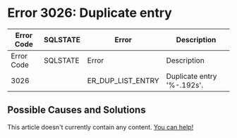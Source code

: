 
# Error 3026: Duplicate entry


| Error Code | SQLSTATE | Error | Description |
| --- | --- | --- | --- |
| Error Code | SQLSTATE | Error | Description |
| 3026 |  | ER_DUP_LIST_ENTRY | Duplicate entry '%-.192s'. |




## Possible Causes and Solutions


This article doesn't currently contain any content. [You can help!](/en/writing-and-editing-knowledge-base-articles/)


